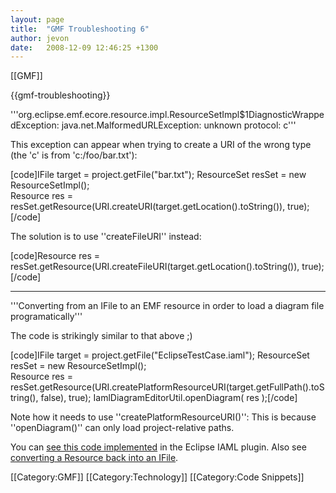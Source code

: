 ```yaml
---
layout: page
title:  "GMF Troubleshooting 6"
author: jevon
date:   2008-12-09 12:46:25 +1300
---
```


[[GMF]]

{{gmf-troubleshooting}}

'''org.eclipse.emf.ecore.resource.impl.ResourceSetImpl$1DiagnosticWrappedException: java.net.MalformedURLException: unknown protocol: c'''

This exception can appear when trying to create a URI of the wrong type (the 'c' is from 'c:/foo/bar.txt'):

[code]IFile target = project.getFile("bar.txt");
ResourceSet resSet = new ResourceSetImpl();          
Resource res = resSet.getResource(URI.createURI(target.getLocation().toString()), true);[/code]

The solution is to use ''createFileURI'' instead:

[code]Resource res = resSet.getResource(URI.createFileURI(target.getLocation().toString()), true);[/code]

---
'''Converting from an IFile to an EMF resource in order to load a diagram file programatically'''

The code is strikingly similar to that above ;)

[code]IFile target = project.getFile("EclipseTestCase.iaml");
ResourceSet resSet = new ResourceSetImpl();          
Resource res = resSet.getResource(URI.createPlatformResourceURI(target.getFullPath().toString(), false), true);
IamlDiagramEditorUtil.openDiagram( res );[/code]

Note how it needs to use ''createPlatformResourceURI()'': This is because ''openDiagram()'' can only load project-relative paths.

You can <a href="http://code.google.com/p/iaml/source/browse/trunk/org.openiaml.model.tests/src/org/openiaml/model/tests/eclipse/EclipseTestCase.java?spec=svn319&r=319#48">see this code implemented</a> in the Eclipse IAML plugin. Also see <a href="http://blog.cypal-solutions.com/2008/03/converting-emf-resource-to-platform.html">converting a Resource back into an IFile</a>.

[[Category:GMF]]
[[Category:Technology]]
[[Category:Code Snippets]]